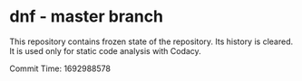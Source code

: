 # dnf - master branch

This repository contains frozen state of the repository.
Its history is cleared. It is used only for static code
analysis with Codacy.

Commit Time: 1692988578